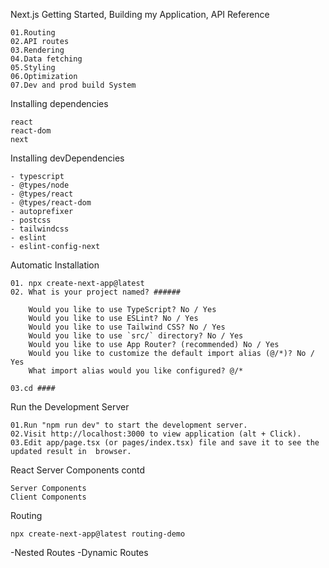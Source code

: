 Next.js
Getting Started, Building my Application, API Reference

    01.Routing
    02.API routes
    03.Rendering
    04.Data fetching
    05.Styling
    06.Optimization
    07.Dev and prod build System

Installing dependencies

    react
    react-dom
    next

Installing devDependencies

    - typescript
    - @types/node
    - @types/react
    - @types/react-dom
    - autoprefixer
    - postcss
    - tailwindcss
    - eslint
    - eslint-config-next

Automatic Installation

    01. npx create-next-app@latest
    02. What is your project named? ######
    
        Would you like to use TypeScript? No / Yes
        Would you like to use ESLint? No / Yes
        Would you like to use Tailwind CSS? No / Yes
        Would you like to use `src/` directory? No / Yes
        Would you like to use App Router? (recommended) No / Yes
        Would you like to customize the default import alias (@/*)? No / Yes
        What import alias would you like configured? @/*
        
    03.cd ####
    
Run the Development Server

    01.Run "npm run dev" to start the development server.
    02.Visit http://localhost:3000 to view application (alt + Click).
    03.Edit app/page.tsx (or pages/index.tsx) file and save it to see the updated result in  browser.

React Server Components contd

    Server Components
    Client Components

Routing 

    npx create-next-app@latest routing-demo

-Nested Routes
-Dynamic Routes


    



